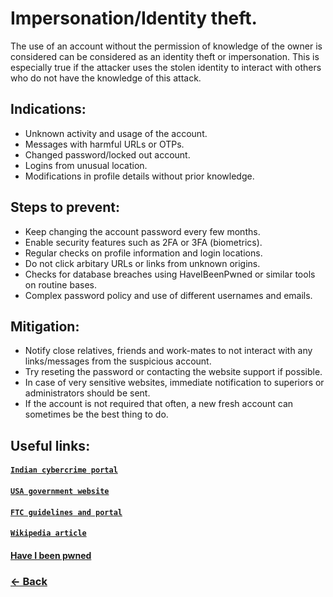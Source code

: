 # Impersonation/Identity theft.
The use of an account without the permission of knowledge of the owner is considered can be considered as an identity theft or impersonation. This is especially true if the attacker uses the stolen identity to interact with others who do not have the knowledge of this attack.

## Indications:
- Unknown activity and usage of the account.
- Messages with harmful URLs or OTPs.
- Changed password/locked out account.
- Logins from unusual location.
- Modifications in profile details without prior knowledge.

## Steps to prevent:
- Keep changing the account password every few months.
- Enable security features such as 2FA or 3FA (biometrics).
- Regular checks on profile information and login locations.
- Do not click arbitary URLs or links from unknown origins.
- Checks for database breaches using HaveIBeenPwned or similar tools on routine bases.
- Complex password policy and use of different usernames and emails.

## Mitigation:
- Notify close relatives, friends and work-mates to not interact with any links/messages from the suspicious account.
- Try reseting the password or contacting the website support if possible.
- In case of very sensitive websites, immediate notification to superiors or administrators should be sent.
- If the account is not required that often, a new fresh account can sometimes be the best thing to do.

## Useful links:
#### [`Indian cybercrime portal`](https://cybercrime.gov.in/)
#### [`USA government website`](https://www.usa.gov/identity-theft)
#### [`FTC guidelines and portal`](https://www.identitytheft.gov/)
#### [`Wikipedia article`](https://en.wikipedia.org/wiki/Identity_theft)
#### [Have I been pwned](https://haveibeenpwned.com/)

### [← Back](index.md)
